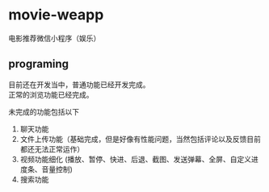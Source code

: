 # movie-weapp
电影推荐微信小程序（娱乐）  

## programing
目前还在开发当中，普通功能已经开发完成。  
正常的浏览功能已经完成。  

未完成的功能包括以下
1. 聊天功能  
2. 文件上传功能（基础完成，但是好像有性能问题，当然包括评论以及反馈目前都还无法正常运作）  
3. 视频功能细化 (播放、暂停、快进、后退、截图、发送弹幕、全屏、自定义进度条、音量控制)
4. 搜索功能